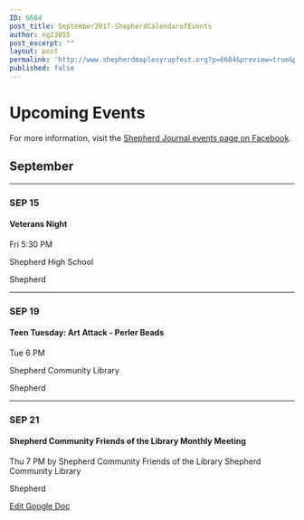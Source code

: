 ```yaml
---
ID: 6684
post_title: September2017-ShepherdCalendarofEvents
author: ng23055
post_excerpt: ""
layout: post
permalink: 'http://www.shepherdmaplesyrupfest.org?p=6684&preview=true&preview_id=6684'
published: false
---
```

<h1>Upcoming Events</h1>
<p>For more information, visit the <a href="https://www.facebook.com/pg/shepherdjournal/events/">Shepherd Journal events page on Facebook</a>.</p>
<p></p>
<h2>September</h2>
<p><hr></p>
<h3>SEP 15</h3>
<h4>Veterans Night</h4>
<p>Fri 5:30 PM</p>
<p>Shepherd High School</p>
<p>Shepherd</p>
<p><hr></p>
<h3>SEP 19</h3>
<h4>Teen Tuesday: Art Attack - Perler Beads</h4>
<p>Tue 6 PM</p>
<p>Shepherd Community Library</p>
<p>Shepherd</p>
<p><hr></p>
<h3>SEP 21</h3>
<h4>Shepherd Community Friends of the Library Monthly Meeting</h4>
<p>Thu 7 PM by Shepherd Community Friends of the Library Shepherd Community Library</p>
<p>Shepherd</p>
<p></p>
<p></p>
<p></p>
<p></p>
<p><a href="https://docs.google.com/document/d/1bBtFDtHyR2SrNS2xd6WPKaprRq9LSexlCyXnlPeeaic/edit?usp=sharing">Edit Google Doc</a></p>